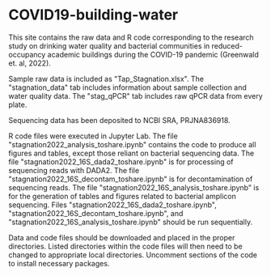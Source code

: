 # COVID19-building-water
This site contains the raw data and R code corresponding to the research study on drinking water quality and bacterial communities in reduced-occupancy academic buildings during the COVID-19 pandemic (Greenwald et. al, 2022). 

Sample raw data is included as "Tap_Stagnation.xlsx". The "stagnation_data" tab includes information about sample collection and water quality data. The "stag_qPCR" tab includes raw qPCR data from every plate. 

Sequencing data has been deposited to NCBI SRA, PRJNA836918.

R code files were executed in Jupyter Lab. The file "stagnation2022_analysis_toshare.ipynb" contains the code to produce all figures and tables, except those reliant on bacterial sequencing data. The file "stagnation2022_16S_dada2_toshare.ipynb" is for processing of sequencing reads with DADA2. The file "stagnation2022_16S_decontam_toshare.ipynb" is for decontamination of sequencing reads. The file "stagnation2022_16S_analysis_toshare.ipynb" is for the generation of tables and figures related to bacterial amplicon sequencing. Files "stagnation2022_16S_dada2_toshare.ipynb", "stagnation2022_16S_decontam_toshare.ipynb", and "stagnation2022_16S_analysis_toshare.ipynb" should be run sequentially. 

Data and code files should be downloaded and placed in the proper directories. Listed directories within the code files will then need to be changed to appropriate local directories. Uncomment sections of the code to install necessary packages. 
